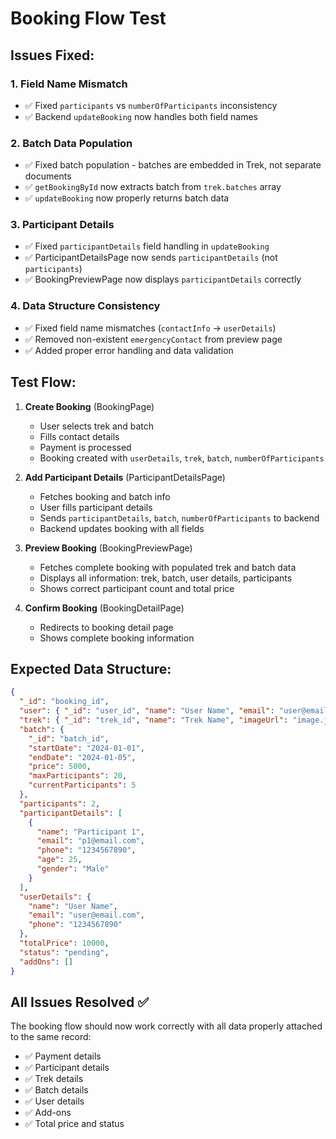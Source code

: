 # Booking Flow Test

## Issues Fixed:

### 1. **Field Name Mismatch**
- ✅ Fixed `participants` vs `numberOfParticipants` inconsistency
- ✅ Backend `updateBooking` now handles both field names

### 2. **Batch Data Population**
- ✅ Fixed batch population - batches are embedded in Trek, not separate documents
- ✅ `getBookingById` now extracts batch from `trek.batches` array
- ✅ `updateBooking` now properly returns batch data

### 3. **Participant Details**
- ✅ Fixed `participantDetails` field handling in `updateBooking`
- ✅ ParticipantDetailsPage now sends `participantDetails` (not `participants`)
- ✅ BookingPreviewPage now displays `participantDetails` correctly

### 4. **Data Structure Consistency**
- ✅ Fixed field name mismatches (`contactInfo` → `userDetails`)
- ✅ Removed non-existent `emergencyContact` from preview page
- ✅ Added proper error handling and data validation

## Test Flow:

1. **Create Booking** (BookingPage)
   - User selects trek and batch
   - Fills contact details
   - Payment is processed
   - Booking created with `userDetails`, `trek`, `batch`, `numberOfParticipants`

2. **Add Participant Details** (ParticipantDetailsPage)
   - Fetches booking and batch info
   - User fills participant details
   - Sends `participantDetails`, `batch`, `numberOfParticipants` to backend
   - Backend updates booking with all fields

3. **Preview Booking** (BookingPreviewPage)
   - Fetches complete booking with populated trek and batch data
   - Displays all information: trek, batch, user details, participants
   - Shows correct participant count and total price

4. **Confirm Booking** (BookingDetailPage)
   - Redirects to booking detail page
   - Shows complete booking information

## Expected Data Structure:

```json
{
  "_id": "booking_id",
  "user": { "_id": "user_id", "name": "User Name", "email": "user@email.com" },
  "trek": { "_id": "trek_id", "name": "Trek Name", "imageUrl": "image.jpg" },
  "batch": {
    "_id": "batch_id",
    "startDate": "2024-01-01",
    "endDate": "2024-01-05",
    "price": 5000,
    "maxParticipants": 20,
    "currentParticipants": 5
  },
  "participants": 2,
  "participantDetails": [
    {
      "name": "Participant 1",
      "email": "p1@email.com",
      "phone": "1234567890",
      "age": 25,
      "gender": "Male"
    }
  ],
  "userDetails": {
    "name": "User Name",
    "email": "user@email.com", 
    "phone": "1234567890"
  },
  "totalPrice": 10000,
  "status": "pending",
  "addOns": []
}
```

## All Issues Resolved ✅

The booking flow should now work correctly with all data properly attached to the same record:
- ✅ Payment details
- ✅ Participant details  
- ✅ Trek details
- ✅ Batch details
- ✅ User details
- ✅ Add-ons
- ✅ Total price and status 